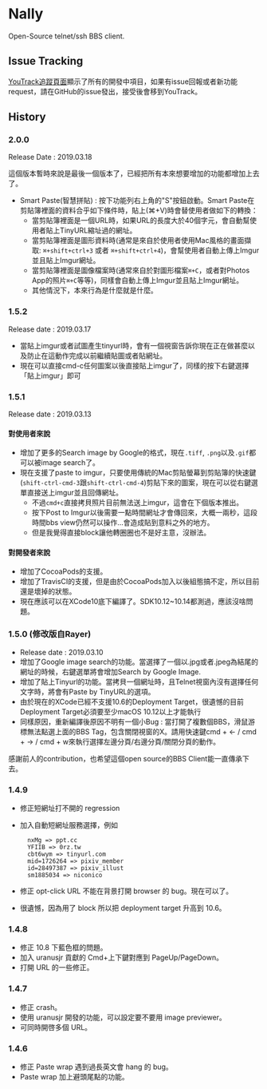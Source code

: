 # Nally

Open-Source telnet/ssh BBS client.

## Issue Tracking

[YouTrack追蹤頁面](https://irisnode.myjetbrains.com/youtrack/)顯示了所有的開發中項目，如果有issue回報或者新功能request，請在GitHub的issue發出，接受後會移到YouTrack。

## History

### 2.0.0

Release Date : 2019.03.18

這個版本暫時來說是最後一個版本了，已經把所有本來想要增加的功能都增加上去了。

* Smart Paste(智慧拼貼) : 按下功能列右上角的"S"按鈕啟動。Smart Paste在剪貼簿裡面的資料合乎如下條件時，貼上(⌘+V)時會替使用者做如下的轉換：
	- 當剪貼簿裡面是一個URL時，如果URL的長度大於40個字元，會自動幫使用者貼上TinyURL縮址過的網址。
	- 當剪貼簿裡面是圖形資料時(通常是來自於使用者使用Mac風格的畫面擷取: `⌘+shift+ctrl+3` 或者 `⌘+shift+ctrl+4`)，會幫使用者自動上傳上Imgur並且貼上Imgur網址。
	- 當剪貼簿裡面是圖像檔案時(通常來自於對圖形檔案`⌘+C`，或者對Photos App的照片`⌘+C`等等)，同樣會自動上傳上Imgur並且貼上Imgur網址。
	- 其他情況下，本來行為是什麼就是什麼。
	
### 1.5.2

Release date : 2019.03.17

- 當貼上imgur或者試圖產生tinyurl時，會有一個視窗告訴你現在正在做甚麼以及防止在這動作完成以前繼續貼圖或者貼網址。
- 現在可以直接cmd-c任何圖案以後直接貼上imgur了，同樣的按下右鍵選擇「貼上imgur」即可


### 1.5.1

Release date : 2019.03.13

#### 對使用者來說

* 增加了更多的Search image by Google的格式，現在`.tiff`, `.png`以及`.gif`都可以被image search了。
* 現在支援了paste to imgur，只要使用傳統的Mac剪貼螢幕到剪貼簿的快速鍵(`shift-ctrl-cmd-3`跟`shift-ctrl-cmd-4`)剪貼下來的圖案，現在可以從右鍵選單直接送上imgur並且回傳網址。
	* 不過`cmd+c`直接拷貝照片目前無法送上imgur，這會在下個版本推出。
	* 按下Post to Imgur以後需要一點時間網址才會傳回來，大概一兩秒，這段時間bbs view仍然可以操作...會造成貼到意料之外的地方。
	* 但是我覺得直接block讓他轉圈圈也不是好主意，沒辦法。

#### 對開發者來說

* 增加了CocoaPods的支援。
* 增加了TravisCI的支援，但是由於CocoaPods加入以後組態搞不定，所以目前還是壞掉的狀態。
* 現在應該可以在XCode10底下編譯了。SDK10.12~10.14都測過，應該沒啥問題。

### 1.5.0 (修改版自Rayer)

* Release date : 2019.03.10
* 增加了Google image search的功能。當選擇了一個以.jpg或者.jpeg為結尾的網址的時候，右鍵選單將會增加Search by Google Image.
* 增加了貼上Tinyurl的功能。當拷貝一個網址時，且Telnet視窗內沒有選擇任何文字時，將會有Paste by TinyURL的選項。
* 由於現在的XCode已經不支援10.6的Deployment Target，很遺憾的目前Deployment Target必須要至少macOS 10.12以上才能執行
* 同樣原因，重新編譯後原因不明有一個小Bug : 當打開了複數個BBS，滑鼠游標無法點選上面的BBS Tag，包含關閉視窗的X。請用快速鍵cmd + <- / cmd + -> / cmd + w來執行選擇左邊分頁/右邊分頁/關閉分頁的動作。

感謝前人的contribution，也希望這個open source的BBS Client能一直傳承下去。

### 1.4.9

* 修正短網址打不開的 regression
* 加入自動短網址服務選擇，例如
  	
        nxMg => ppt.cc
        YFIIB => 0rz.tw
        cbt6wym => tinyurl.com
        mid=1726264 => pixiv_member
        id=28497387 => pixiv_illust
        sm1885034 => niconico

* 修正 opt-click URL 不能在背景打開 browser 的 bug。現在可以了。
* 很遺憾，因為用了 block 所以把 deployment target 升高到 10.6。

### 1.4.8

* 修正 10.8 下藍色框的問題。
* 加入 uranusjr 貢獻的 Cmd+上下鍵對應到 PageUp/PageDown。
* 打開 URL 的一些修正。

### 1.4.7

* 修正 crash。
* 使用 uranusjr 開發的功能，可以設定要不要用 image previewer。
* 可同時開啓多個 URL。

### 1.4.6

* 修正 Paste wrap 遇到過長英文會 hang 的 bug。
* Paste wrap 加上避頭尾點的功能。
